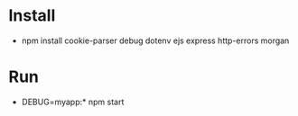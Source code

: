 # Install
- npm install cookie-parser debug dotenv ejs express http-errors morgan

# Run
- DEBUG=myapp:* npm start